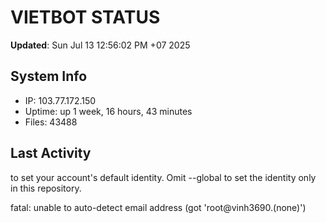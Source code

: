 # VIETBOT STATUS
**Updated**: Sun Jul 13 12:56:02 PM +07 2025

## System Info
- IP: 103.77.172.150
- Uptime: up 1 week, 16 hours, 43 minutes
- Files: 43488

## Last Activity

to set your account's default identity.
Omit --global to set the identity only in this repository.

fatal: unable to auto-detect email address (got 'root@vinh3690.(none)')

